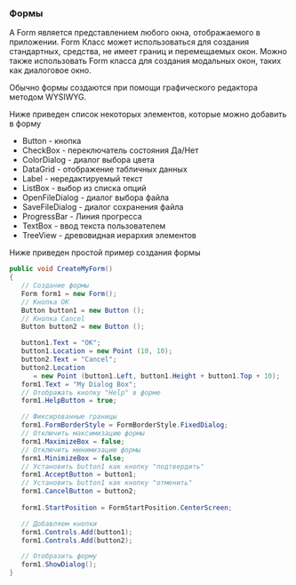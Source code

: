 ### Формы

A Form является представлением любого окна, отображаемого в приложении.
Form Класс может использоваться для создания стандартных, средства,
не имеет границ и перемещаемых окон. Можно также использовать Form класса для создания модальных окон, 
таких как диалоговое окно.

Обычно формы создаются при помощи графического редактора методом WYSIWYG.

Ниже приведен список некоторых элементов, которые можно добавить в форму

- Button - кнопка
- CheckBox - переключатель состояния Да/Нет
- ColorDialog - диалог выбора цвета
- DataGrid - отображение табличных данных
- Label - нередактируемый текст
- ListBox - выбор из списка опций
- OpenFileDialog - диалог выбора файла
- SaveFileDialog - диалог сохранения файла
- ProgressBar - Линия прогресса
- TextBox - ввод текста пользователем 
- TreeView - древовидная иерархия элементов

Ниже приведен простой пример создания формы
```csharp
public void CreateMyForm()
{
   // Создание формы
   Form form1 = new Form();
   // Кнопка ОК
   Button button1 = new Button ();
   // Кнопка Cancel
   Button button2 = new Button ();

   button1.Text = "OK";
   button1.Location = new Point (10, 10);
   button2.Text = "Cancel";
   button2.Location
      = new Point (button1.Left, button1.Height + button1.Top + 10); 
   form1.Text = "My Dialog Box";
   // Отображать кнопку "Help" в форме
   form1.HelpButton = true;

   // Фиксированные границы
   form1.FormBorderStyle = FormBorderStyle.FixedDialog;
   // Отключить максимизацию формы
   form1.MaximizeBox = false;
   // Отключить минимизацию формы
   form1.MinimizeBox = false;
   // Установить button1 как кнопку "подтвердить"
   form1.AcceptButton = button1;
   // Установить button1 как кнопку "отменить"
   form1.CancelButton = button2;
   
   form1.StartPosition = FormStartPosition.CenterScreen;

   // Добавляем кнопки
   form1.Controls.Add(button1);
   form1.Controls.Add(button2);

   // Отобразить форму
   form1.ShowDialog();
}
```
